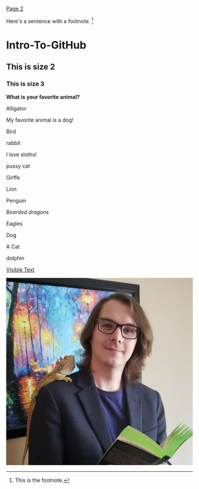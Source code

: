 [Page 2](https://danielbrett.github.io/Intro-To-GitHub/Page2)


Here's a sentence with a footnote. [^1]



# Intro-To-GitHub

## This is size 2

### This is size 3

**What is your favorite animal?**

Alligator

My favorite animal is a dog!

Bird

rabbit

I love sloths!

pussy cat

Girffe

Lion

Penguin

*Bearded dragons*

Eagles

Dog

A Cat

dolphin


[Visible Text](https://www.google.ca/)

![Image of Daniel and Lizard](Daniel_Headshot_Library.jpg)





[^1]: This is the footnote.
